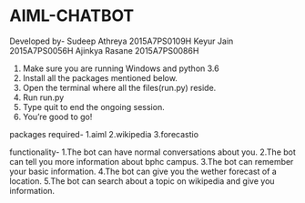 # AIML-CHATBOT

Developed by-
Sudeep Athreya 2015A7PS0109H
Keyur Jain 2015A7PS0056H
Ajinkya Rasane 2015A7PS0086H


1.	Make sure you are running Windows and python 3.6
2.	Install all the packages mentioned below.
3.	Open the terminal where all the files(run.py) reside.
4.	Run run.py
5.	Type quit to end the ongoing session.
6.	You’re good to go!

packages required-
1.aiml
2.wikipedia
3.forecastio

functionality-
1.The bot can have normal conversations about you.
2.The bot can tell you more information about bphc campus.
3.The bot can remember your basic information.
4.The bot can give you the wether forecast of a location.
5.The bot can search about a topic on wikipedia and give you information.

